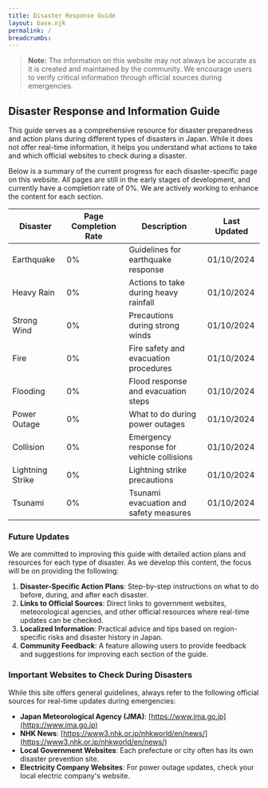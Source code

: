 ```yaml
---
title: Disaster Response Guide
layout: base.njk
permalink: /
breadcrumbs:
---
```


> **Note:** The information on this website may not always be accurate as it is created and maintained by the community. We encourage users to verify critical information through official sources during emergencies.

## Disaster Response and Information Guide

This guide serves as a comprehensive resource for disaster preparedness and action plans during different types of disasters in Japan. While it does not offer real-time information, it helps you understand what actions to take and which official websites to check during a disaster.

Below is a summary of the current progress for each disaster-specific page on this website. All pages are still in the early stages of development, and currently have a completion rate of 0%. We are actively working to enhance the content for each section.

| **Disaster**     | **Page Completion Rate** | **Description**                           | **Last Updated** |
| ---------------- | ------------------------ | ----------------------------------------- | ---------------- |
| Earthquake       | 0%                       | Guidelines for earthquake response        | 01/10/2024       |
| Heavy Rain       | 0%                       | Actions to take during heavy rainfall     | 01/10/2024       |
| Strong Wind      | 0%                       | Precautions during strong winds           | 01/10/2024       |
| Fire             | 0%                       | Fire safety and evacuation procedures     | 01/10/2024       |
| Flooding         | 0%                       | Flood response and evacuation steps       | 01/10/2024       |
| Power Outage     | 0%                       | What to do during power outages           | 01/10/2024       |
| Collision        | 0%                       | Emergency response for vehicle collisions | 01/10/2024       |
| Lightning Strike | 0%                       | Lightning strike precautions              | 01/10/2024       |
| Tsunami          | 0%                       | Tsunami evacuation and safety measures    | 01/10/2024       |

### Future Updates

We are committed to improving this guide with detailed action plans and resources for each type of disaster. As we develop this content, the focus will be on providing the following:

1. **Disaster-Specific Action Plans**: Step-by-step instructions on what to do before, during, and after each disaster.
2. **Links to Official Sources**: Direct links to government websites, meteorological agencies, and other official resources where real-time updates can be checked.
3. **Localized Information**: Practical advice and tips based on region-specific risks and disaster history in Japan.
4. **Community Feedback**: A feature allowing users to provide feedback and suggestions for improving each section of the guide.

### Important Websites to Check During Disasters

While this site offers general guidelines, always refer to the following official sources for real-time updates during emergencies:

- **Japan Meteorological Agency (JMA)**: [https://www.jma.go.jp](https://www.jma.go.jp)
- **NHK News**: [https://www3.nhk.or.jp/nhkworld/en/news/](https://www3.nhk.or.jp/nhkworld/en/news/)
- **Local Government Websites**: Each prefecture or city often has its own disaster prevention site.
- **Electricity Company Websites**: For power outage updates, check your local electric company's website.
